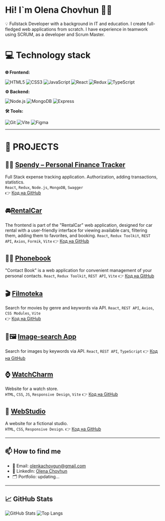 # Hi! I`m Olena Chovhun 👩‍💻

💡 Fullstack Developer with a background in IT and education. I create full-fledged web applications from scratch. I have experience in teamwork using SCRUM, as a developer and Scrum Master.

# 💻 Technology stack

**🌐 Frontend:**  

![HTML5](https://img.shields.io/badge/-HTML5-E34F26?logo=html5&logoColor=fff) ![CSS3](https://img.shields.io/badge/-CSS3-1572B6?logo=css3&logoColor=fff) ![JavaScript](https://img.shields.io/badge/-JavaScript-F7DF1E?logo=javascript&logoColor=000)  ![React](https://img.shields.io/badge/-React-61DAFB?logo=react&logoColor=000) ![Redux](https://img.shields.io/badge/-Redux-764ABC?logo=redux&logoColor=fff)   ![TypeScript](https://img.shields.io/badge/-TypeScript-3178C6?logo=typescript&logoColor=fff)

**⚙️ Backend:** 

![Node.js](https://img.shields.io/badge/-Node.js-339933?logo=node.js&logoColor=fff)  ![MongoDB](https://img.shields.io/badge/-MongoDB-47A248?logo=mongodb&logoColor=fff)  ![Express](https://img.shields.io/badge/-Express.js-000000?logo=express&logoColor=fff)

**🛠️ Tools:**

![Git](https://img.shields.io/badge/-Git-F05032?logo=git&logoColor=fff) ![Vite](https://img.shields.io/badge/-Vite-646CFF?logo=vite&logoColor=fff)  ![Figma](https://img.shields.io/badge/-Figma-F24E1E?logo=figma&logoColor=fff)

----

# 🚀 PROJECTS

## 💸🧾 [Spendy – Personal Finance Tracker](https://project-5-frontend-pink.vercel.app/login)
Full Stack expense tracking application. Authorization, adding transactions, statistics.  
`React`, `Redux`, `Node.js`, `MongoDB`, `Swagger`  
👉 [Код на GitHub](https://github.com/sonyaaa-h/project-5-frontend)

## 🚘[RentalCar](https://rental-car-sandy.vercel.app/)
The frontend is part of the "RentalCar" web application, designed for car rental with a user-friendly interface for viewing available cars, filtering them, adding them to favorites, and booking.
`React`, `Redux Toolkit`, `REST API`, `Axios`, `Formik`, `Vite`
👉 [Код на GitHub](https://github.com/olenkachovgun/RentalCar)

## 📖📞 [Phonebook](https://goit-react-hw-08-smoky-ten.vercel.app/)
"Contact Book" is a web application for convenient management of your personal contacts.
`React`, `Redux Toolkit`, `REST API`, `Vite`
👉 [Код на GitHub](https://github.com/olenkachovgun/Phonebook-react)

## 🎬 [Filmoteka](https://goit-react-hw-05-seven-sable.vercel.app/)
Search for movies by genre and keywords via API. 
`React`, `REST API`, `Axios`, `CSS Modules`, `Vite`  
👉 [Код на GitHub](https://github.com/olenkachovgun/goit-react-hw-05-movies)

## 🎨🖼️ [Image-search App](https://goit-typescript-hw-02-gules-nu.vercel.app/)
Search for images by keywords via API.
`React`, `REST API`, `TypeScript`
👉 [Код на GitHub](https://github.com/olenkachovgun/Image-search-TypeScript)

## ⌚ [WatchCharm](https://olenkachovgun.github.io/watchcharm/)
Website for a watch store.  
`HTML`, `CSS`, `JS`, `Responsive Design`, `Vite`
👉 [Код на GitHub](https://github.com/olenkachovgun/watchcharm)

## 🎨 [WebStudio](https://olenkachovgun.github.io/goit-markup-hw-06/)
A website for a fictional studio.  
`HTML`, `CSS`, `Responsive Design`. 
👉 [Код на GitHub](https://github.com/olenkachovgun/goit-markup-hw-06)

---
## 📫 How to find me

- 📧 Email: [olenkachovgun@gmail.com](mailto:olenkachovgun@gmail.com)
- 💼 LinkedIn: [Olena Chovhun](https://www.linkedin.com/in/olena-chovhun-9a554b1b4/)
- 🗂 Portfolio: updating...
---
## 📈 GitHub Stats

![GitHub Stats](https://github-readme-stats.vercel.app/api?username=olenkachovgun&show_icons=true&theme=radical)
![Top Langs](https://github-readme-stats.vercel.app/api/top-langs/?username=olenkachovgun&layout=compact&theme=radical)
